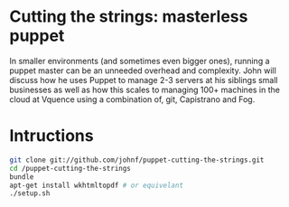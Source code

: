 # Cutting the strings: masterless puppet

In smaller environments (and sometimes even bigger ones), running a puppet
master can be an unneeded overhead and complexity. John will discuss how he uses
Puppet to manage 2-3 servers at his siblings small businesses as well as how
this scales to managing 100+ machines in the cloud at Vquence using a
combination of, git, Capistrano and Fog.

# Intructions

``` bash
git clone git://github.com/johnf/puppet-cutting-the-strings.git
cd /puppet-cutting-the-strings
bundle
apt-get install wkhtmltopdf # or equivelant
./setup.sh
```
